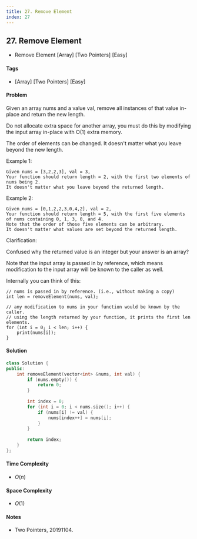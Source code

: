 ```yaml
---
title: 27. Remove Element
index: 27
---
```


## 27. Remove Element
- Remove Element [Array] [Two Pointers] [Easy]

#### Tags
- [Array] [Two Pointers] [Easy]

#### Problem
Given an array nums and a value val, remove all instances of that value in-place and return the new length.

Do not allocate extra space for another array, you must do this by modifying the input array in-place with O(1) extra memory.

The order of elements can be changed. It doesn't matter what you leave beyond the new length.

Example 1:

    Given nums = [3,2,2,3], val = 3,
    Your function should return length = 2, with the first two elements of nums being 2.
    It doesn't matter what you leave beyond the returned length.

Example 2:

    Given nums = [0,1,2,2,3,0,4,2], val = 2,
    Your function should return length = 5, with the first five elements of nums containing 0, 1, 3, 0, and 4.
    Note that the order of those five elements can be arbitrary.
    It doesn't matter what values are set beyond the returned length.

Clarification:

Confused why the returned value is an integer but your answer is an array?

Note that the input array is passed in by reference, which means modification to the input array will be known to the caller as well.

Internally you can think of this:

    // nums is passed in by reference. (i.e., without making a copy)
    int len = removeElement(nums, val);

    // any modification to nums in your function would be known by the caller.
    // using the length returned by your function, it prints the first len elements.
    for (int i = 0; i < len; i++) {
        print(nums[i]);
    }

#### Solution
``` C++
class Solution {
public:
    int removeElement(vector<int> &nums, int val) {
        if (nums.empty()) {
            return 0;
        }
        
        int index = 0;
        for (int i = 0; i < nums.size(); i++) {
            if (nums[i] != val) {
                nums[index++] = nums[i];
            }
        }
        
        return index;
    }
};
```

#### Time Complexity
- $O(n)$

#### Space Complexity
- $O(1)$

#### Notes
- Two Pointers, 20191104.

